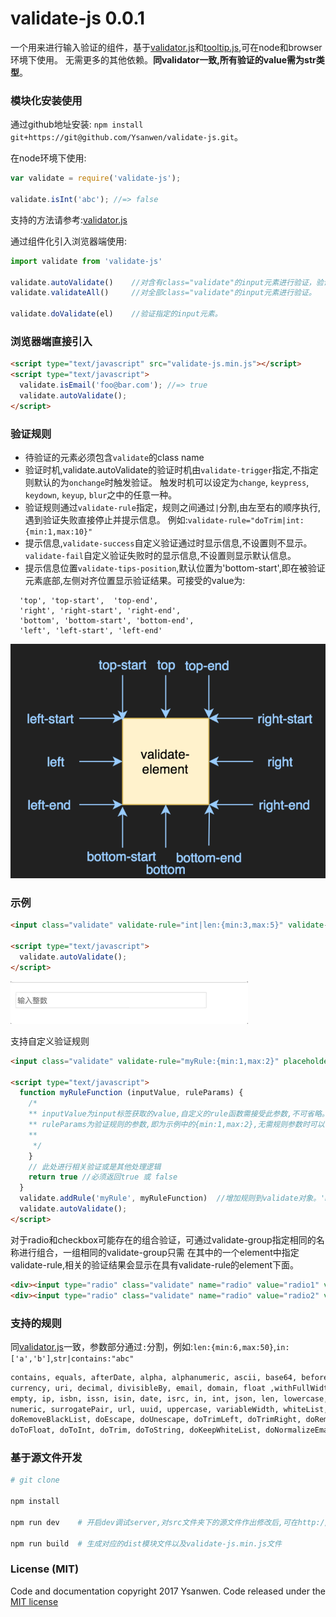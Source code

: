 # validate-js 0.0.1

一个用来进行输入验证的组件，基于[validator.js][validator-url]和[tooltip.js][tooltip-url],可在node和browser环境下使用。
无需更多的其他依赖。**同validator一致,所有验证的value需为str类型**。

### 模块化安装使用

通过github地址安装: `npm install git+https://git@github.com/Ysanwen/validate-js.git`。

在node环境下使用:

```javascript
var validate = require('validate-js');

validate.isInt('abc'); //=> false

```
支持的方法请参考:[validator.js][validator-url]

通过组件化引入浏览器端使用:

```javascript
import validate from 'validate-js'

validate.autoValidate()    //对含有class="validate"的input元素进行验证，验证时机通过设置input的validate-trigger属性决定。默认为onchange
validate.validateAll()     //对全部class="validate"的input元素进行验证。

validate.doValidate(el)    //验证指定的input元素。
```

### 浏览器端直接引入 

```html
<script type="text/javascript" src="validate-js.min.js"></script>
<script type="text/javascript">
  validate.isEmail('foo@bar.com'); //=> true
  validate.autoValidate();
</script>
```

### 验证规则

- 待验证的元素必须包含`validate`的class name
- 验证时机,validate.autoValidate的验证时机由`validate-trigger`指定,不指定则默认的为`onchange`时触发验证。
  触发时机可以设定为`change`, `keypress`, `keydown`, `keyup`, `blur`之中的任意一种。
- 验证规则通过`validate-rule`指定，规则之间通过`|`分割,由左至右的顺序执行,遇到验证失败直接停止并提示信息。
  例如:`validate-rule="doTrim|int:{min:1,max:10}"`
- 提示信息,`validate-success`自定义验证通过时显示信息,不设置则不显示。`validate-fail`自定义验证失败时的显示信息,不设置则显示默认信息。
- 提示信息位置`validate-tips-position`,默认位置为'bottom-start',即在被验证元素底部,左侧对齐位置显示验证结果。可接受的value为:

```
  'top', 'top-start',  'top-end', 
  'right', 'right-start', 'right-end', 
  'bottom', 'bottom-start', 'bottom-end', 
  'left', 'left-start', 'left-end'
```
![position](/position.png)

### 示例

```html
<input class="validate" validate-rule="int|len:{min:3,max:5}" validate-success="输入正确" validate-fail="请输入数字" placeholder="输入整数">

<script type="text/javascript">
  validate.autoValidate();
</script>
```
![样例](/sample.gif)

支持自定义验证规则

```html
<input class="validate" validate-rule="myRule:{min:1,max:2}" placeholder="自定义规则">

<script type="text/javascript">
  function myRuleFunction (inputValue, ruleParams) {
    /* 
    ** inputValue为input标签获取的value,自定义的rule函数需接受此参数,不可省略。
    ** ruleParams为验证规则的参数,即为示例中的{min:1,max:2},无需规则参数时可以省略
    ** 
     */
    }
    // 此处进行相关验证或是其他处理逻辑
    return true //必须返回true 或 false
  }
  validate.addRule('myRule', myRuleFunction)  //增加规则到validate对象。'myRule'需与validate-rule中一致。
  validate.autoValidate();
</script>
```

对于radio和checkbox可能存在的组合验证，可通过validate-group指定相同的名称进行组合，一组相同的validate-group只需
在其中的一个element中指定validate-rule,相关的验证结果会显示在具有validate-rule的element下面。

```html
<div><input type="radio" class="validate" name="radio" value="radio1" validate-group="group1"/> radio1</div>
<div><input type="radio" class="validate" name="radio" value="radio2" validate-group="group1" validate-rule="in:['radio2','radio3']"/> radio2</div>
```

### 支持的规则

同[validator.js][validator-url]一致，参数部分通过`:`分割，例如:`len:{min:6,max:50}`,`in:['a','b']`,`str|contains:"abc"`

```bash
contains, equals, afterDate, alpha, alphanumeric, ascii, base64, beforeDate, boolean, byteLen, creditCard, 
currency, uri, decimal, divisibleBy, email, domain, float ,withFullWidth, withHalfWidth, hexColor, hexadecimal,
empty, ip, isbn, issn, isin, date, isrc, in, int, json, len, lowercase, macAdd, md5, mobile, mongoId, multiByte,
numeric, surrogatePair, url, uuid, uppercase, variableWidth, whiteList, matches,
doRemoveBlackList, doEscape, doUnescape, doTrimLeft, doTrimRight, doRemoveLowercase, doToBoolean, doToDate,
doToFloat, doToInt, doTrim, doToString, doKeepWhiteList, doNormalizeEmail

```

### 基于源文件开发

```bash
# git clone

npm install

npm run dev    # 开启dev调试server,对src文件夹下的源文件作出修改后,可在http://localhost:8080/增加相应的规则进行检测

npm run build  # 生成对应的dist模块文件以及validate-js.min.js文件 

```

### License (MIT)

Code and documentation copyright 2017 Ysanwen. Code released under the [MIT license][mit-url]


[validator-url]: https://github.com/chriso/validator.js
[tooltip-url]: https://github.com/FezVrasta/popper.js
[mit-url]: https://github.com/FezVrasta/popper.js/blob/master/LICENSE.md